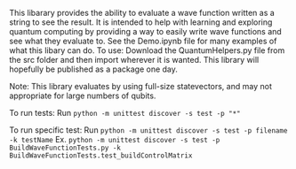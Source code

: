 This libarary provides the ability to evaluate a wave function written as a string to see the result. It is intended to help with learning and exploring quantum computing by providing a way to easily write wave functions and see what they evaluate to. See the Demo.ipynb file for many examples of what this libary can do.
To use: Download the QuantumHelpers.py file from the src folder and then import wherever it is wanted. This library will hopefully be published as a package one day.

Note: This library evaluates by using full-size statevectors, and may not appropriate for large numbers of qubits.

To run tests: Run `python -m unittest discover -s test -p "*"`

To run specific test: Run `python -m unittest discover -s test -p filename -k testName`
Ex. `python -m unittest discover -s test -p BuildWaveFunctionTests.py -k BuildWaveFunctionTests.test_buildControlMatrix`

